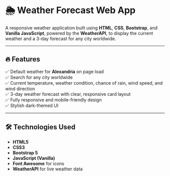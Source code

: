 # 🌦️ Weather Forecast Web App

A responsive weather application built using **HTML**, **CSS**, **Bootstrap**, and **Vanilla JavaScript**, powered by the **WeatherAPI**, to display the current weather and a 3-day forecast for any city worldwide.

---

## 🔥 Features

✅ Default weather for **Alexandria** on page load  
✅ Search for any city worldwide  
✅ Current temperature, weather condition, chance of rain, wind speed, and wind direction  
✅ 3-day weather forecast with clear, responsive card layout  
✅ Fully responsive and mobile-friendly design  
✅ Stylish dark-themed UI  

---

## 🛠️ Technologies Used

- **HTML5**  
- **CSS3**  
- **Bootstrap 5**  
- **JavaScript (Vanilla)**  
- **Font Awesome** for icons  
- **WeatherAPI** for live weather data 
